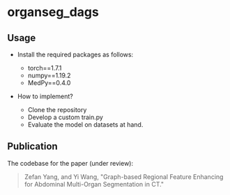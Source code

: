 # organseg_dags

## Usage
- Install the required packages as follows:
  - torch==1.7.1
  - numpy==1.19.2
  - MedPy==0.4.0

- How to implement?
  - Clone the repository
  - Develop a custom train.py
  - Evaluate the model on datasets at hand.

## Publication
The codebase for the paper (under review):
> Zefan Yang, and Yi Wang, "Graph-based Regional Feature Enhancing for Abdominal Multi-Organ Segmentation in CT."
